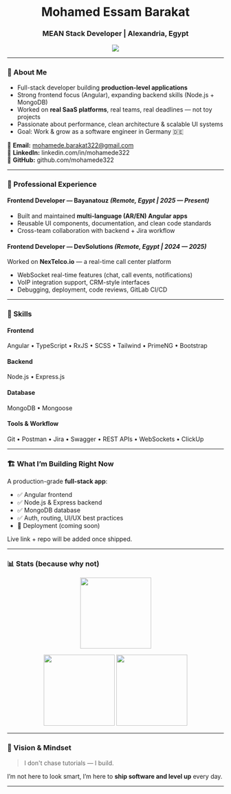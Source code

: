 <h1 align="center">Mohamed Essam Barakat</h1>
<h3 align="center">MEAN Stack Developer | Alexandria, Egypt</h3>

<p align="center">
  <img src="https://komarev.com/ghpvc/?username=mohamede322&label=Profile%20Views&color=0e75b6&style=flat" />
</p>

---

### 🚀 About Me
- Full-stack developer building **production-level applications**
- Strong frontend focus (Angular), expanding backend skills (Node.js + MongoDB)
- Worked on **real SaaS platforms**, real teams, real deadlines — not toy projects
- Passionate about performance, clean architecture & scalable UI systems
- Goal: Work & grow as a software engineer in Germany 🇩🇪

📧 **Email:** mohamede.barakat322@gmail.com  
🔗 **LinkedIn:** linkedin.com/in/mohamede322  
🐙 **GitHub:** github.com/mohamede322  

---

### 💼 Professional Experience

#### **Frontend Developer — Bayanatouz** *(Remote, Egypt | 2025 — Present)*
- Built and maintained **multi-language (AR/EN) Angular apps**
- Reusable UI components, documentation, and clean code standards
- Cross-team collaboration with backend + Jira workflow

#### **Frontend Developer — DevSolutions** *(Remote, Egypt | 2024 — 2025)*
Worked on **NexTelco.io** — a real-time call center platform  
- WebSocket real-time features (chat, call events, notifications)
- VoIP integration support, CRM-style interfaces
- Debugging, deployment, code reviews, GitLab CI/CD

---

### 🧠 Skills

#### **Frontend**
Angular • TypeScript • RxJS • SCSS • Tailwind • PrimeNG • Bootstrap

#### **Backend**
Node.js • Express.js

#### **Database**
MongoDB • Mongoose

#### **Tools & Workflow**
Git • Postman • Jira • Swagger • REST APIs • WebSockets • ClickUp

---

### 🏗️ What I’m Building Right Now
A production-grade **full-stack app**:
- ✅ Angular frontend
- ✅ Node.js & Express backend
- ✅ MongoDB database
- ✅ Auth, routing, UI/UX best practices
- 🚀 Deployment (coming soon)

Live link + repo will be added once shipped.  


---

### 📊 Stats (because why not)

<p align="center">
  <img height="165" src="https://github-readme-streak-stats.herokuapp.com/?user=mohamede322&theme=default" />
</p>
<p align="center">
  <img height="165" src="https://github-readme-stats.vercel.app/api?username=mohamede322&show_icons=true" />
  <img height="165" src="https://github-readme-stats.vercel.app/api/top-langs/?username=mohamede322&layout=compact" />
</p>

---

### 🏁 Vision & Mindset
> I don't chase tutorials — I build.

I’m not here to look smart, I’m here to **ship software and level up** every day.

---


